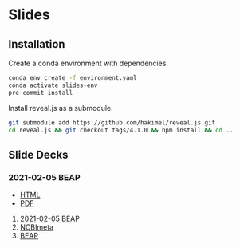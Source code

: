 # Slides

## Installation

Create a conda environment with dependencies.

```bash
conda env create -f environment.yaml
conda activate slides-env
pre-commit install
```

Install reveal.js as a submodule.

```bash
git submodule add https://github.com/hakimel/reveal.js.git
cd reveal.js && git checkout tags/4.1.0 && npm install && cd ..
```

## Slide Decks

### 2021-02-05 BEAP

* [HTML](https://ktmeaton.github.io/slides/2021/02/05_BEAP.html)
* [PDF](https://ktmeaton.github.io/slides/2021/02/05_BEAP.html?print-pdf)

1. [2021-02-05 BEAP](https://ktmeaton.github.io/slides/2021/02/05_BEAP.html#/title-slide)
1. [NCBImeta](https://ktmeaton.github.io/slides/ncbimeta/ncbimeta_2019-09-16.pdf)
1. [BEAP](https://ktmeaton.github.io/slides/beap2020/beap_2020-01-30.pdf)
